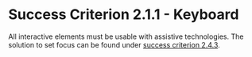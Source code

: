 # Success Criterion 2.1.1 - Keyboard

All interactive elements must be usable with assistive technologies. The solution to set focus can be found under [success criterion 2.4.3](https://appt.nl/kennisbank/richtlijnen/principe-2/richtlijn-2-4/succescriterium-2-4-3).
